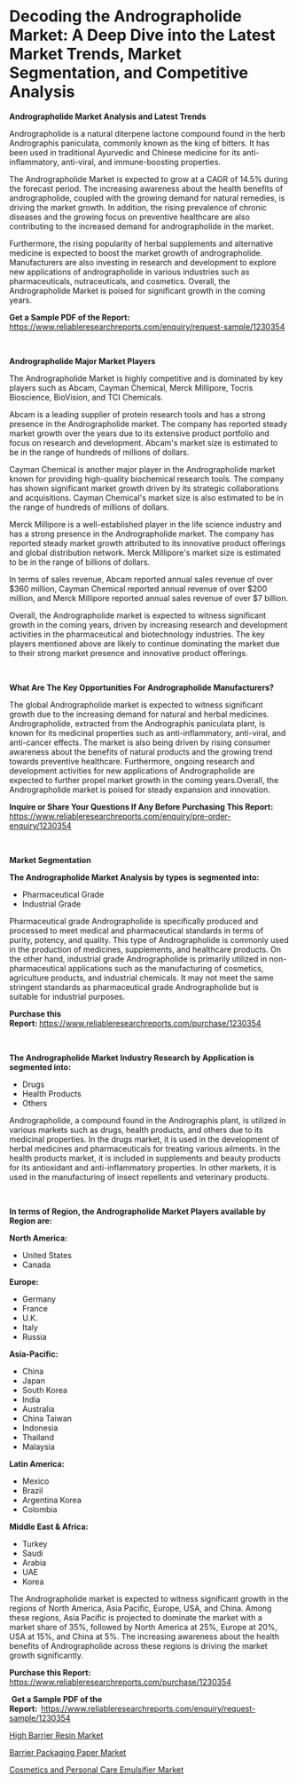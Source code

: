 <p><h1>Decoding the Andrographolide Market: A Deep Dive into the Latest Market Trends, Market Segmentation, and Competitive Analysis</h1></p><p><strong>Andrographolide Market Analysis and Latest Trends</strong></p>
<p><p>Andrographolide is a natural diterpene lactone compound found in the herb Andrographis paniculata, commonly known as the king of bitters. It has been used in traditional Ayurvedic and Chinese medicine for its anti-inflammatory, anti-viral, and immune-boosting properties.</p><p>The Andrographolide Market is expected to grow at a CAGR of 14.5% during the forecast period. The increasing awareness about the health benefits of andrographolide, coupled with the growing demand for natural remedies, is driving the market growth. In addition, the rising prevalence of chronic diseases and the growing focus on preventive healthcare are also contributing to the increased demand for andrographolide in the market.</p><p>Furthermore, the rising popularity of herbal supplements and alternative medicine is expected to boost the market growth of andrographolide. Manufacturers are also investing in research and development to explore new applications of andrographolide in various industries such as pharmaceuticals, nutraceuticals, and cosmetics. Overall, the Andrographolide Market is poised for significant growth in the coming years.</p></p>
<p><strong>Get a Sample PDF of the Report:&nbsp;</strong> <a href="https://www.reliableresearchreports.com/enquiry/request-sample/1230354">https://www.reliableresearchreports.com/enquiry/request-sample/1230354</a></p>
<p>&nbsp;</p>
<p><strong>Andrographolide Major Market Players</strong></p>
<p><p>The Andrographolide Market is highly competitive and is dominated by key players such as Abcam, Cayman Chemical, Merck Millipore, Tocris Bioscience, BioVision, and TCI Chemicals.</p><p>Abcam is a leading supplier of protein research tools and has a strong presence in the Andrographolide market. The company has reported steady market growth over the years due to its extensive product portfolio and focus on research and development. Abcam's market size is estimated to be in the range of hundreds of millions of dollars.</p><p>Cayman Chemical is another major player in the Andrographolide market known for providing high-quality biochemical research tools. The company has shown significant market growth driven by its strategic collaborations and acquisitions. Cayman Chemical's market size is also estimated to be in the range of hundreds of millions of dollars.</p><p>Merck Millipore is a well-established player in the life science industry and has a strong presence in the Andrographolide market. The company has reported steady market growth attributed to its innovative product offerings and global distribution network. Merck Millipore's market size is estimated to be in the range of billions of dollars.</p><p>In terms of sales revenue, Abcam reported annual sales revenue of over $360 million, Cayman Chemical reported annual revenue of over $200 million, and Merck Millipore reported annual sales revenue of over $7 billion.</p><p>Overall, the Andrographolide market is expected to witness significant growth in the coming years, driven by increasing research and development activities in the pharmaceutical and biotechnology industries. The key players mentioned above are likely to continue dominating the market due to their strong market presence and innovative product offerings.</p></p>
<p>&nbsp;</p>
<p><strong>What Are The Key Opportunities For Andrographolide Manufacturers?</strong></p>
<p><p>The global Andrographolide market is expected to witness significant growth due to the increasing demand for natural and herbal medicines. Andrographolide, extracted from the Andrographis paniculata plant, is known for its medicinal properties such as anti-inflammatory, anti-viral, and anti-cancer effects. The market is also being driven by rising consumer awareness about the benefits of natural products and the growing trend towards preventive healthcare. Furthermore, ongoing research and development activities for new applications of Andrographolide are expected to further propel market growth in the coming years.Overall, the Andrographolide market is poised for steady expansion and innovation.</p></p>
<p><strong>Inquire or Share Your Questions If Any Before Purchasing This Report:</strong> <a href="https://www.reliableresearchreports.com/enquiry/pre-order-enquiry/1230354">https://www.reliableresearchreports.com/enquiry/pre-order-enquiry/1230354</a></p>
<p>&nbsp;</p>
<p><strong>Market Segmentation</strong></p>
<p><strong>The Andrographolide Market Analysis by types is segmented into:</strong></p>
<p><ul><li>Pharmaceutical Grade</li><li>Industrial Grade</li></ul></p>
<p><p>Pharmaceutical grade Andrographolide is specifically produced and processed to meet medical and pharmaceutical standards in terms of purity, potency, and quality. This type of Andrographolide is commonly used in the production of medicines, supplements, and healthcare products. On the other hand, industrial grade Andrographolide is primarily utilized in non-pharmaceutical applications such as the manufacturing of cosmetics, agriculture products, and industrial chemicals. It may not meet the same stringent standards as pharmaceutical grade Andrographolide but is suitable for industrial purposes.</p></p>
<p><strong>Purchase this Report:&nbsp;</strong><a href="https://www.reliableresearchreports.com/purchase/1230354">https://www.reliableresearchreports.com/purchase/1230354</a></p>
<p>&nbsp;</p>
<p><strong>The Andrographolide Market Industry Research by Application is segmented into:</strong></p>
<p><ul><li>Drugs</li><li>Health Products</li><li>Others</li></ul></p>
<p><p>Andrographolide, a compound found in the Andrographis plant, is utilized in various markets such as drugs, health products, and others due to its medicinal properties. In the drugs market, it is used in the development of herbal medicines and pharmaceuticals for treating various ailments. In the health products market, it is included in supplements and beauty products for its antioxidant and anti-inflammatory properties. In other markets, it is used in the manufacturing of insect repellents and veterinary products.</p></p>
<p>&nbsp;</p>
<p><strong>In terms of Region, the Andrographolide Market Players available by Region are:</strong></p>
<p>
    <p> <strong> North America: </strong>
        <ul>
            <li>United States</li>
            <li>Canada</li>
        </ul>
        </p> 
    <p> <strong> Europe: </strong>
        <ul>
            <li>Germany</li>
            <li>France</li>
            <li>U.K.</li>
            <li>Italy</li>
            <li>Russia</li>
        </ul>
        </p> 
    <p> <strong> Asia-Pacific: </strong>
        <ul>
            <li>China</li>
            <li>Japan</li>
            <li>South Korea</li>
            <li>India</li>
            <li>Australia</li>
            <li>China Taiwan</li>
            <li>Indonesia</li>
            <li>Thailand</li>
            <li>Malaysia</li>
        </ul>
        </p> 
    <p> <strong> Latin America: </strong>
        <ul>
            <li>Mexico</li>
            <li>Brazil</li>
            <li>Argentina Korea</li>
            <li>Colombia</li>
        </ul>
        </p> 
    <p> <strong> Middle East & Africa: </strong>
        <ul>
            <li>Turkey</li>
            <li>Saudi</li>
            <li>Arabia</li>
            <li>UAE</li>
            <li>Korea</li>
        </ul>
    </p>
    </p>
<p><p>The Andrographolide market is expected to witness significant growth in the regions of North America, Asia Pacific, Europe, USA, and China. Among these regions, Asia Pacific is projected to dominate the market with a market share of 35%, followed by North America at 25%, Europe at 20%, USA at 15%, and China at 5%. The increasing awareness about the health benefits of Andrographolide across these regions is driving the market growth significantly.</p></p>
<p><strong>Purchase this Report: </strong><a href="https://www.reliableresearchreports.com/purchase/1230354">https://www.reliableresearchreports.com/purchase/1230354</a></p>
<p>&nbsp;<strong>Get a Sample PDF of the Report:&nbsp;&nbsp;</strong><a href="https://www.reliableresearchreports.com/enquiry/request-sample/1230354">https://www.reliableresearchreports.com/enquiry/request-sample/1230354</a></p>
<p><strong></strong></p>
<p><p><a href="https://view.publitas.com/reportprime-1/high-barrier-resin-market-size-reflecting-a-forecast-till-2030-market-by-type-by-application-and-by-geography/">High Barrier Resin Market</a></p><p><a href="https://view.publitas.com/reportprime-1/barrier-packaging-paper-market-a-comprehensive-report-of-its-market-share-growth-trends-2023-2030/">Barrier Packaging Paper Market</a></p><p><a href="https://view.publitas.com/reportprime-1/cosmetics-and-personal-care-emulsifier-market-research-report-provides-thorough-industry-overview-which-offers-an-in-depth-analysis-of-product-trends-and-new-market-divisions/">Cosmetics and Personal Care Emulsifier Market</a></p></p>